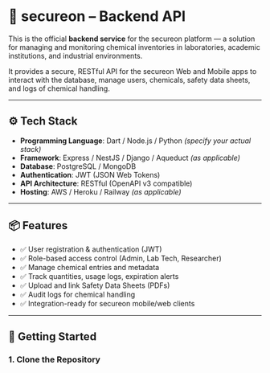 # 🔬 secureon – Backend API

This is the official **backend service** for the secureon platform — a solution for managing and monitoring chemical inventories in laboratories, academic institutions, and industrial environments.

It provides a secure, RESTful API for the secureon Web and Mobile apps to interact with the database, manage users, chemicals, safety data sheets, and logs of chemical handling.

---

## ⚙️ Tech Stack

- **Programming Language**: Dart / Node.js / Python *(specify your actual stack)*
- **Framework**: Express / NestJS / Django / Aqueduct *(as applicable)*
- **Database**: PostgreSQL / MongoDB
- **Authentication**: JWT (JSON Web Tokens)
- **API Architecture**: RESTful (OpenAPI v3 compatible)
- **Hosting**: AWS / Heroku / Railway *(as applicable)*

---

## 📦 Features

- ✅ User registration & authentication (JWT)
- ✅ Role-based access control (Admin, Lab Tech, Researcher)
- ✅ Manage chemical entries and metadata
- ✅ Track quantities, usage logs, expiration alerts
- ✅ Upload and link Safety Data Sheets (PDFs)
- ✅ Audit logs for chemical handling
- ✅ Integration-ready for secureon mobile/web clients

---

## 🚀 Getting Started

### 1. Clone the Repository

